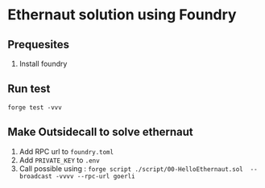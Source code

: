 # Ethernaut solution using Foundry

## Prequesites

1. Install foundry

## Run test

`forge test -vvv`

## Make Outsidecall to solve ethernaut

1. Add RPC url to `foundry.toml`
2. Add `PRIVATE_KEY` to `.env`
3. Call possible using : `forge script ./script/00-HelloEthernaut.sol  --broadcast -vvvv --rpc-url goerli `
